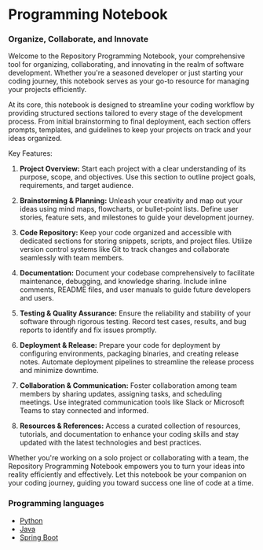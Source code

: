 # Programming Notebook
### Organize, Collaborate, and Innovate

Welcome to the Repository Programming Notebook, your comprehensive tool for organizing, collaborating, and innovating in the realm of software development. Whether you're a seasoned developer or just starting your coding journey, this notebook serves as your go-to resource for managing your projects efficiently.

At its core, this notebook is designed to streamline your coding workflow by providing structured sections tailored to every stage of the development process. From initial brainstorming to final deployment, each section offers prompts, templates, and guidelines to keep your projects on track and your ideas organized.

Key Features:

1. **Project Overview:** Start each project with a clear understanding of its purpose, scope, and objectives. Use this section to outline project goals, requirements, and target audience.

2. **Brainstorming & Planning:** Unleash your creativity and map out your ideas using mind maps, flowcharts, or bullet-point lists. Define user stories, feature sets, and milestones to guide your development journey.

3. **Code Repository:** Keep your code organized and accessible with dedicated sections for storing snippets, scripts, and project files. Utilize version control systems like Git to track changes and collaborate seamlessly with team members.

4. **Documentation:** Document your codebase comprehensively to facilitate maintenance, debugging, and knowledge sharing. Include inline comments, README files, and user manuals to guide future developers and users.

5. **Testing & Quality Assurance:** Ensure the reliability and stability of your software through rigorous testing. Record test cases, results, and bug reports to identify and fix issues promptly.

6. **Deployment & Release:** Prepare your code for deployment by configuring environments, packaging binaries, and creating release notes. Automate deployment pipelines to streamline the release process and minimize downtime.

7. **Collaboration & Communication:** Foster collaboration among team members by sharing updates, assigning tasks, and scheduling meetings. Use integrated communication tools like Slack or Microsoft Teams to stay connected and informed.

8. **Resources & References:** Access a curated collection of resources, tutorials, and documentation to enhance your coding skills and stay updated with the latest technologies and best practices.

Whether you're working on a solo project or collaborating with a team, the Repository Programming Notebook empowers you to turn your ideas into reality efficiently and effectively. Let this notebook be your companion on your coding journey, guiding you toward success one line of code at a time.

### Programming languages

- [Python](src/pages/python.md)
- [Java](src/pages/java.md)
- [Spring Boot](src/pages/springboot.md)
